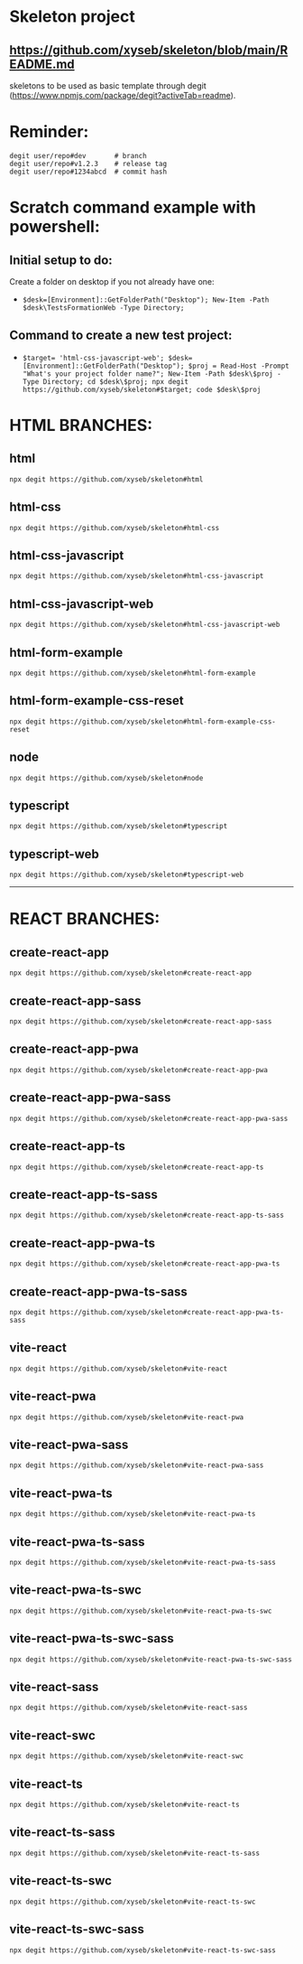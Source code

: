 # Skeleton project
## https://github.com/xyseb/skeleton/blob/main/README.md
skeletons to be used as basic template through degit (https://www.npmjs.com/package/degit?activeTab=readme).


# Reminder:
```
degit user/repo#dev       # branch
degit user/repo#v1.2.3    # release tag
degit user/repo#1234abcd  # commit hash
```

# Scratch command example with powershell:
## Initial setup to do:
Create a folder on desktop if you not already have one:
- `$desk=[Environment]::GetFolderPath("Desktop"); New-Item -Path $desk\TestsFormationWeb -Type Directory;`
## Command to create a new test project:

- `$target= 'html-css-javascript-web'; $desk=[Environment]::GetFolderPath("Desktop"); $proj = Read-Host -Prompt "What's your project folder name?"; New-Item -Path $desk\$proj -Type Directory; cd $desk\$proj; npx degit https://github.com/xyseb/skeleton#$target; code $desk\$proj`

# HTML BRANCHES:
## html
`npx degit https://github.com/xyseb/skeleton#html`
## html-css
`npx degit https://github.com/xyseb/skeleton#html-css`
## html-css-javascript
`npx degit https://github.com/xyseb/skeleton#html-css-javascript`
## html-css-javascript-web
`npx degit https://github.com/xyseb/skeleton#html-css-javascript-web`
## html-form-example
`npx degit https://github.com/xyseb/skeleton#html-form-example`
## html-form-example-css-reset
`npx degit https://github.com/xyseb/skeleton#html-form-example-css-reset`
## node
`npx degit https://github.com/xyseb/skeleton#node`
## typescript
`npx degit https://github.com/xyseb/skeleton#typescript`
## typescript-web
`npx degit https://github.com/xyseb/skeleton#typescript-web`

-----

# REACT BRANCHES:
## create-react-app
`npx degit https://github.com/xyseb/skeleton#create-react-app`
## create-react-app-sass
`npx degit https://github.com/xyseb/skeleton#create-react-app-sass`
## create-react-app-pwa
`npx degit https://github.com/xyseb/skeleton#create-react-app-pwa`
## create-react-app-pwa-sass
`npx degit https://github.com/xyseb/skeleton#create-react-app-pwa-sass`
## create-react-app-ts
`npx degit https://github.com/xyseb/skeleton#create-react-app-ts`
## create-react-app-ts-sass
`npx degit https://github.com/xyseb/skeleton#create-react-app-ts-sass`
## create-react-app-pwa-ts
`npx degit https://github.com/xyseb/skeleton#create-react-app-pwa-ts`
## create-react-app-pwa-ts-sass
`npx degit https://github.com/xyseb/skeleton#create-react-app-pwa-ts-sass`

## vite-react
`npx degit https://github.com/xyseb/skeleton#vite-react`
## vite-react-pwa
`npx degit https://github.com/xyseb/skeleton#vite-react-pwa`
## vite-react-pwa-sass
`npx degit https://github.com/xyseb/skeleton#vite-react-pwa-sass`
## vite-react-pwa-ts
`npx degit https://github.com/xyseb/skeleton#vite-react-pwa-ts`
## vite-react-pwa-ts-sass
`npx degit https://github.com/xyseb/skeleton#vite-react-pwa-ts-sass`
## vite-react-pwa-ts-swc
`npx degit https://github.com/xyseb/skeleton#vite-react-pwa-ts-swc`
## vite-react-pwa-ts-swc-sass
`npx degit https://github.com/xyseb/skeleton#vite-react-pwa-ts-swc-sass`
## vite-react-sass
`npx degit https://github.com/xyseb/skeleton#vite-react-sass`
## vite-react-swc
`npx degit https://github.com/xyseb/skeleton#vite-react-swc`


## vite-react-ts
`npx degit https://github.com/xyseb/skeleton#vite-react-ts`
## vite-react-ts-sass
`npx degit https://github.com/xyseb/skeleton#vite-react-ts-sass`
## vite-react-ts-swc
`npx degit https://github.com/xyseb/skeleton#vite-react-ts-swc`
## vite-react-ts-swc-sass
`npx degit https://github.com/xyseb/skeleton#vite-react-ts-swc-sass`
